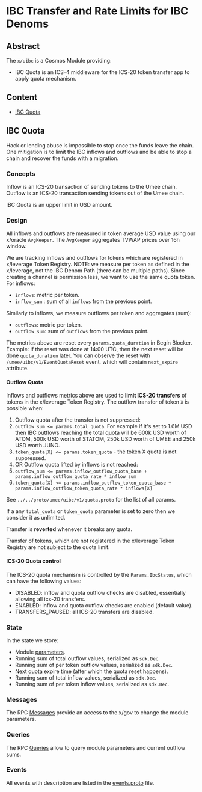 # IBC Transfer and Rate Limits for IBC Denoms

## Abstract

The `x/uibc` is a Cosmos Module providing:

- IBC Quota is an ICS-4 middleware for the ICS-20 token transfer app to apply quota mechanism.

## Content

- [IBC Quota](#ibc-quota)

## IBC Quota

Hack or lending abuse is impossible to stop once the funds leave the chain. One mitigation is to limit the IBC inflows and outflows and be able to stop a chain and recover the funds with a migration.

### Concepts

Inflow is an ICS-20 transaction of sending tokens to the Umee chain.
Outflow is an ICS-20 transaction sending tokens out of the Umee chain.

IBC Quota is an upper limit in USD amount.

### Design

All inflows and outflows are measured in token average USD value using our x/oracle `AvgKeeper`. The `AvgKeeper` aggregates TVWAP prices over 16h window.

We are tracking inflows and outflows for tokens which are registered in x/leverage Token Registry.
NOTE: we measure per token as defined in the x/leverage, not the IBC Denom Path (there can be multiple paths). Since creating a channel is permission less, we want to use the same quota token.
For inflows:

- `inflows`: metric per token.
- `inflow_sum` : sum of all `inflows` from the previous point.

Similarly to inflows, we measure outflows per token and aggregates (sum):

- `outflows`: metric per token.
- `outflow_sum`: sum of `outflows` from the previous point.

The metrics above are reset every `params.quota_duration` in Begin Blocker.
Example: if the reset was done at 14:00 UTC, then the next reset will be done `quota_duration` later. You can observe the reset with `/umee/uibc/v1/EventQuotaReset` event, which will contain `next_expire` attribute.

#### Outflow Quota

Inflows and outflows metrics above are used to **limit ICS-20 transfers** of tokens in the x/leverage Token Registry. The outflow transfer of token `X` is possible when:

1. Outflow quota after the transfer is not suppressed:
1. `outflow_sum <= params.total_quota`. For example if it's set to 1.6M USD then IBC outflows reaching the total quota will be 600k USD worth of ATOM, 500k USD worth of STATOM, 250k USD worth of UMEE and 250k USD worth JUNO.
1. `token_quota[X] <= params.token_quota` - the token X quota is not suppressed.
1. OR Outflow quota lifted by inflows is not reached:
1. `outflow_sum <= params.inflow_outflow_quota_base + params.inflow_outflow_quota_rate * inflow_sum`
1. `token_quota[X] <= params.inflow_outflow_token_quota_base + params.inflow_outflow_token_quota_rate * inflows[X]`

See `../../proto/umee/uibc/v1/quota.proto` for the list of all params.

If a any `total_quota` or `token_quota` parameter is set to zero then we consider it as unlimited.

Transfer is **reverted** whenever it breaks any quota.

Transfer of tokens, which are not registered in the x/leverage Token Registry are not subject to the quota limit.

#### ICS-20 Quota control

The ICS-20 quota mechanism is controlled by the `Params.IbcStatus`, which can have the following values:

- DISABLED: inflow and quota outflow checks are disabled, essentially allowing all ics-20 transfers.
- ENABLED: inflow and quota outflow checks are enabled (default value).
- TRANSFERS_PAUSED: all ICS-20 transfers are disabled.

### State

In the state we store:

- Module [parameters](../../proto/umee/uibc/v1/quota.proto#L11).
- Running sum of total outflow values, serialized as `sdk.Dec`.
- Running sum of per token outflow values, serialized as `sdk.Dec`.
- Next quota expire time (after which the quota reset happens).
- Running sum of total inflow values, serialized as `sdk.Dec`.
- Running sum of per token inflow values, serialized as `sdk.Dec`.

### Messages

The RPC [Messages](https://github.com/umee-network/umee/blob/main/proto/umee/uibc/v1/tx.proto#L16) provide an access to the x/gov to change the module parameters.

### Queries

The RPC [Queries](https://github.com/umee-network/umee/blob/main/proto/umee/uibc/v1/query.proto#L15) allow to query module parameters and current outflow sums.

### Events

All events with description are listed in the [events.proto](https://github.com/umee-network/umee/blob/main/proto/umee/uibc/v1/events.proto) file.
